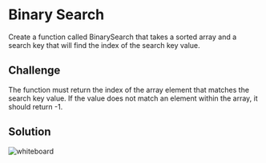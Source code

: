 # Binary Search
Create a function called BinarySearch that takes a sorted array and a search key that will find the index of the search key value.

## Challenge
The function must return the index of the array element that matches the search key value.  If the value does not match an element within the array, it should return -1.

## Solution
![whiteboard]()